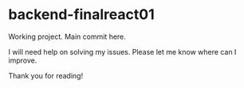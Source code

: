 # backend-finalreact01


Working project. Main commit here.

I will need help on solving my issues. Please let me know where can I improve. 

Thank you for reading!
